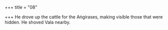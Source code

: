 +++
title = "08"

+++
He drove up the cattle for the Aṅgirases, making visible those that were  hidden.
He shoved Vala nearby.